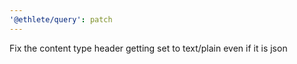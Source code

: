 ```yaml
---
'@ethlete/query': patch
---
```


Fix the content type header getting set to text/plain even if it is json
